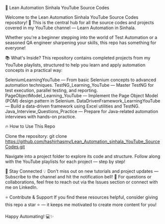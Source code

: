 🚀 Lean Automation Sinhala YouTube Source Codes

Welcome to the Lean Automation Sinhala YouTube Source Codes repository! 🎯
This is the central hub for all the source codes and projects covered in my YouTube channel — Learn Automation in Sinhala.

Whether you're a beginner stepping into the world of Test Automation or a seasoned QA engineer sharpening your skills, this repo has something for everyone!

📚 What's Inside?
This repository contains completed projects from my YouTube playlists, structured to help you learn and apply automation concepts in a practical way:

SeleniumLearningYouTube — From basic Selenium concepts to advanced automation techniques.
TestNG_Learning_YouTube — Master TestNG for test execution, parallel testing, and reporting.
PageObjectModel_Learning_YouTube — Implement the Page Object Model (POM) design pattern in Selenium.
DataDrivenFramework_LearningYouTube — Build a data-driven framework using Excel utilities and TestNG.
Java_Interview_Questions_Practice — Prepare for Java-related automation interviews with hands-on practice.

🔥 How to Use This Repo

Clone the repository:
git clone https://github.com/hashirhasmy/Lean_Automation_sinhala_YouTube_SourceCodes.git

Navigate into a project folder to explore its code and structure.
Follow along with the YouTube playlists for each project — step by step!

🎯 Stay Connected
💡 Don't miss out on new tutorials and project updates — Subscribe to the channel and hit the notification bell!
📩 For questions or collaborations, feel free to reach out via the Issues section or connect with me on LinkedIn.

⭐ Contribute & Support
If you find these resources helpful, consider giving this repo a star ⭐ — it keeps me motivated to create more content for you!

Happy Automating! 💻✨
